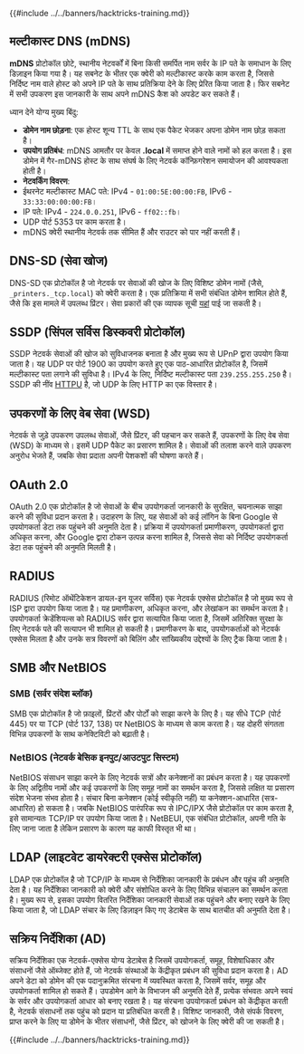 {{#include ../../banners/hacktricks-training.md}}

## मल्टीकास्ट DNS (mDNS)

**mDNS** प्रोटोकॉल छोटे, स्थानीय नेटवर्कों में बिना किसी समर्पित नाम सर्वर के IP पते के समाधान के लिए डिज़ाइन किया गया है। यह सबनेट के भीतर एक क्वेरी को मल्टीकास्ट करके काम करता है, जिससे निर्दिष्ट नाम वाले होस्ट को अपने IP पते के साथ प्रतिक्रिया देने के लिए प्रेरित किया जाता है। फिर सबनेट में सभी उपकरण इस जानकारी के साथ अपने mDNS कैश को अपडेट कर सकते हैं।

ध्यान देने योग्य मुख्य बिंदु:

- **डोमेन नाम छोड़ना**: एक होस्ट शून्य TTL के साथ एक पैकेट भेजकर अपना डोमेन नाम छोड़ सकता है।
- **उपयोग प्रतिबंध**: mDNS आमतौर पर केवल **.local** में समाप्त होने वाले नामों को हल करता है। इस डोमेन में गैर-mDNS होस्ट के साथ संघर्ष के लिए नेटवर्क कॉन्फ़िगरेशन समायोजन की आवश्यकता होती है।
- **नेटवर्किंग विवरण**:
- ईथरनेट मल्टीकास्ट MAC पते: IPv4 - `01:00:5E:00:00:FB`, IPv6 - `33:33:00:00:00:FB`।
- IP पते: IPv4 - `224.0.0.251`, IPv6 - `ff02::fb`।
- UDP पोर्ट 5353 पर काम करता है।
- mDNS क्वेरी स्थानीय नेटवर्क तक सीमित हैं और राउटर को पार नहीं करती हैं।

## DNS-SD (सेवा खोज)

DNS-SD एक प्रोटोकॉल है जो नेटवर्क पर सेवाओं की खोज के लिए विशिष्ट डोमेन नामों (जैसे, `_printers._tcp.local`) को क्वेरी करता है। एक प्रतिक्रिया में सभी संबंधित डोमेन शामिल होते हैं, जैसे कि इस मामले में उपलब्ध प्रिंटर। सेवा प्रकारों की एक व्यापक सूची [यहां](http://www.dns-sd.org/ServiceTypes.html) पाई जा सकती है।

## SSDP (सिंपल सर्विस डिस्कवरी प्रोटोकॉल)

SSDP नेटवर्क सेवाओं की खोज को सुविधाजनक बनाता है और मुख्य रूप से UPnP द्वारा उपयोग किया जाता है। यह UDP पर पोर्ट 1900 का उपयोग करते हुए एक पाठ-आधारित प्रोटोकॉल है, जिसमें मल्टीकास्ट पता लगाने की सुविधा है। IPv4 के लिए, निर्दिष्ट मल्टीकास्ट पता `239.255.255.250` है। SSDP की नींव [HTTPU](https://en.wikipedia.org/wiki/HTTPU) है, जो UDP के लिए HTTP का एक विस्तार है।

## उपकरणों के लिए वेब सेवा (WSD)

नेटवर्क से जुड़े उपकरण उपलब्ध सेवाओं, जैसे प्रिंटर, की पहचान कर सकते हैं, उपकरणों के लिए वेब सेवा (WSD) के माध्यम से। इसमें UDP पैकेट का प्रसारण शामिल है। सेवाओं की तलाश करने वाले उपकरण अनुरोध भेजते हैं, जबकि सेवा प्रदाता अपनी पेशकशों की घोषणा करते हैं।

## OAuth 2.0

OAuth 2.0 एक प्रोटोकॉल है जो सेवाओं के बीच उपयोगकर्ता जानकारी के सुरक्षित, चयनात्मक साझा करने की सुविधा प्रदान करता है। उदाहरण के लिए, यह सेवाओं को कई लॉगिन के बिना Google से उपयोगकर्ता डेटा तक पहुंचने की अनुमति देता है। प्रक्रिया में उपयोगकर्ता प्रमाणीकरण, उपयोगकर्ता द्वारा अधिकृत करना, और Google द्वारा टोकन उत्पन्न करना शामिल है, जिससे सेवा को निर्दिष्ट उपयोगकर्ता डेटा तक पहुंचने की अनुमति मिलती है।

## RADIUS

RADIUS (रिमोट ऑथेंटिकेशन डायल-इन यूजर सर्विस) एक नेटवर्क एक्सेस प्रोटोकॉल है जो मुख्य रूप से ISP द्वारा उपयोग किया जाता है। यह प्रमाणीकरण, अधिकृत करना, और लेखांकन का समर्थन करता है। उपयोगकर्ता क्रेडेंशियल्स को RADIUS सर्वर द्वारा सत्यापित किया जाता है, जिसमें अतिरिक्त सुरक्षा के लिए नेटवर्क पते की सत्यापन भी शामिल हो सकती है। प्रमाणीकरण के बाद, उपयोगकर्ताओं को नेटवर्क एक्सेस मिलता है और उनके सत्र विवरणों को बिलिंग और सांख्यिकीय उद्देश्यों के लिए ट्रैक किया जाता है।

## SMB और NetBIOS

### SMB (सर्वर संदेश ब्लॉक)

SMB एक प्रोटोकॉल है जो फ़ाइलों, प्रिंटरों और पोर्टों को साझा करने के लिए है। यह सीधे TCP (पोर्ट 445) पर या TCP (पोर्ट 137, 138) पर NetBIOS के माध्यम से काम करता है। यह दोहरी संगतता विभिन्न उपकरणों के साथ कनेक्टिविटी को बढ़ाती है।

### NetBIOS (नेटवर्क बेसिक इनपुट/आउटपुट सिस्टम)

NetBIOS संसाधन साझा करने के लिए नेटवर्क सत्रों और कनेक्शनों का प्रबंधन करता है। यह उपकरणों के लिए अद्वितीय नामों और कई उपकरणों के लिए समूह नामों का समर्थन करता है, जिससे लक्षित या प्रसारण संदेश भेजना संभव होता है। संचार बिना कनेक्शन (कोई स्वीकृति नहीं) या कनेक्शन-आधारित (सत्र-आधारित) हो सकता है। जबकि NetBIOS पारंपरिक रूप से IPC/IPX जैसे प्रोटोकॉल पर काम करता है, इसे सामान्यतः TCP/IP पर उपयोग किया जाता है। NetBEUI, एक संबंधित प्रोटोकॉल, अपनी गति के लिए जाना जाता है लेकिन प्रसारण के कारण यह काफी विस्तृत भी था।

## LDAP (लाइटवेट डायरेक्टरी एक्सेस प्रोटोकॉल)

LDAP एक प्रोटोकॉल है जो TCP/IP के माध्यम से निर्देशिका जानकारी के प्रबंधन और पहुंच की अनुमति देता है। यह निर्देशिका जानकारी को क्वेरी और संशोधित करने के लिए विभिन्न संचालन का समर्थन करता है। मुख्य रूप से, इसका उपयोग वितरित निर्देशिका जानकारी सेवाओं तक पहुंचने और बनाए रखने के लिए किया जाता है, जो LDAP संचार के लिए डिज़ाइन किए गए डेटाबेस के साथ बातचीत की अनुमति देता है।

## सक्रिय निर्देशिका (AD)

सक्रिय निर्देशिका एक नेटवर्क-एक्सेस योग्य डेटाबेस है जिसमें उपयोगकर्ता, समूह, विशेषाधिकार और संसाधनों जैसे ऑब्जेक्ट होते हैं, जो नेटवर्क संस्थाओं के केंद्रीकृत प्रबंधन की सुविधा प्रदान करता है। AD अपने डेटा को डोमेन की एक पदानुक्रमित संरचना में व्यवस्थित करता है, जिसमें सर्वर, समूह और उपयोगकर्ता शामिल हो सकते हैं। उपडोमेन आगे के विभाजन की अनुमति देते हैं, प्रत्येक संभवतः अपने स्वयं के सर्वर और उपयोगकर्ता आधार को बनाए रखता है। यह संरचना उपयोगकर्ता प्रबंधन को केंद्रीकृत करती है, नेटवर्क संसाधनों तक पहुंच को प्रदान या प्रतिबंधित करती है। विशिष्ट जानकारी, जैसे संपर्क विवरण, प्राप्त करने के लिए या डोमेन के भीतर संसाधनों, जैसे प्रिंटर, को खोजने के लिए क्वेरी की जा सकती है।

{{#include ../../banners/hacktricks-training.md}}
